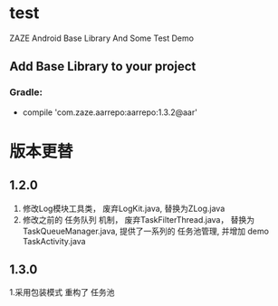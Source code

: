 # test
ZAZE Android Base Library And Some Test Demo


## Add Base Library to your project
### Gradle:
-    compile 'com.zaze.aarrepo:aarrepo:1.3.2@aar'




# 版本更替

## 1.2.0

1. 修改Log模块工具类， 废弃LogKit.java, 替换为ZLog.java
2. 修改之前的 任务队列 机制， 废弃TaskFilterThread.java， 替换为 TaskQueueManager.java, 提供了一系列的 任务池管理,
并增加 demo  TaskActivity.java


## 1.3.0
1.采用包装模式 重构了 任务池
